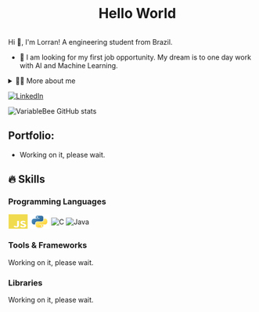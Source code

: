 <!--título-->
<div id="user-content-toc">
  <ul align="center">
    <summary><h1 style="display: inline-block">Hello World</h1></summary>
</div>

<!-- Presentation -->
<p>
  Hi 👋, I'm Lorran! A engineering student from Brazil.

  - 🔭 I am looking for my first job opportunity. My dream is to one day work with AI and Machine Learning.
</p>

<!-- Dropdown -->
<details>
  <summary>👨‍💻 More about me</summary>

  - 💬 I am 21 years old, currently living in Brazil. I have experience with SQL, Python, C, and Machine Learning. I'm also chasing my dream of a job that I enjoy and eventually living abroad outside of Brazil.


  - ⚡ I like books, audiobooks, phisical activities and any leisure with my friends.
</details>

<!-- Links -->
[![LinkedIn](https://img.shields.io/badge/LinkedIn-0077B5?style=for-the-badge&logo=linkedin&logoColor=white)](https://www.linkedin.com/feed/)

<!-- GithubStats -->
![VariableBee GitHub stats](https://github-readme-stats.vercel.app/api?username=LORRAN-DEV&show_icons=true&theme=gotham)

<!-- Portfolio -->
## Portfolio:
- Working on it, please wait.


## 🔥 Skills
<!-- Skills: Programming Languages -->
  <div style="flex-basis: 48%;">
    <h3>Programming Languages</h3>
    <img align="center" alt="Js" height="30" width="40" src="https://raw.githubusercontent.com/devicons/devicon/master/icons/javascript/javascript-plain.svg">
    <img align="center" alt="Python" height="30" width="40" src="https://raw.githubusercontent.com/devicons/devicon/master/icons/python/python-original.svg">
    <img align="center" alt="C" height="30" width="40" src="https://cdn.jsdelivr.net/gh/devicons/devicon/icons/c/c-original.svg">
    <img align="center"  alt="Java" height="30" width="40" src="https://cdn.jsdelivr.net/gh/devicons/devicon@latest/icons/java/java-original.svg">
          
  </div>
  
  <!-- Skills: Tools & Frameworks -->
  <div style="flex-basis: 48%;">
    <h3>Tools & Frameworks</h3>
    Working on it, please wait.
  
  <!-- Skills: Libraries -->
  <div style="flex-basis: 48%;">
    <h3>Libraries</h3>
    Working on it, please wait.
